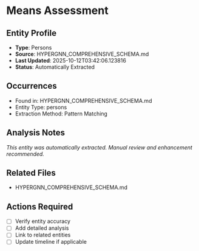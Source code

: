 # Means Assessment

## Entity Profile
- **Type**: Persons
- **Source**: HYPERGNN_COMPREHENSIVE_SCHEMA.md
- **Last Updated**: 2025-10-12T03:42:06.123816
- **Status**: Automatically Extracted

## Occurrences
- Found in: HYPERGNN_COMPREHENSIVE_SCHEMA.md
- Entity Type: persons
- Extraction Method: Pattern Matching

## Analysis Notes
*This entity was automatically extracted. Manual review and enhancement recommended.*

## Related Files
- HYPERGNN_COMPREHENSIVE_SCHEMA.md

## Actions Required
- [ ] Verify entity accuracy
- [ ] Add detailed analysis
- [ ] Link to related entities
- [ ] Update timeline if applicable
